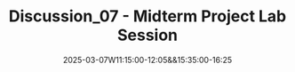 ---
type: discussion
date: 2025-03-07W11:15:00-12:05&&15:35:00-16:25
title: "Discussion_07 - Midterm Project Lab Session"
tldr: "Midterm Project Lab Session for the VizWiz Captioning Challenge."
thumbnail: /static_files/presentations/boston-univ-small.gif
hide_from_announcments: true
---